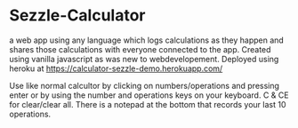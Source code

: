 # Sezzle-Calculator
a web app using any language which logs calculations as they happen and shares those calculations with everyone connected to the app.
Created using vanilla javascript as was new to webdevelopement. Deployed using heroku at https://calculator-sezzle-demo.herokuapp.com/

Use like normal calcultor by clicking on numbers/operations and pressing enter or by using the number and operations keys on your keyboard. C & CE for clear/clear all. There is a notepad at the bottom that records your last 10 operations. 



